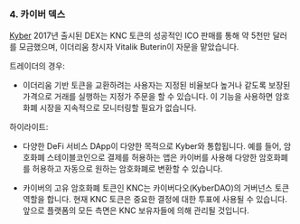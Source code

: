 ### 4. 카이버 덱스

[Kyber](https://kyberswap.com/) 2017년 출시된 DEX는 KNC 토큰의 성공적인 ICO 판매를 통해 약 5천만 달러를 모금했으며, 이더리움 창시자 Vitalik Buterin이 자문을 맡았습니다.

트레이더의 경우:

- 이더리움 기반 토큰을 교환하려는 사용자는 지정된 비율보다 높거나 같도록 보장된 가격으로 거래를 실행하는 지정가 주문을 할 수 있습니다. 이 기능을 사용하면 암호화폐 시장을 지속적으로 모니터링할 필요가 없습니다.

하이라이트:

- 다양한 DeFi 서비스 DApp이 다양한 목적으로 Kyber와 통합됩니다. 예를 들어, 암호화폐 스테이블코인으로 결제를 허용하는 앱은 카이버를 사용해 다양한 암호화폐를 허용하고 자동으로 원하는 암호화폐로 변환할 수 있습니다.

- 카이버의 고유 암호화폐 토큰인 KNC는 카이버다오(KyberDAO)의 거버넌스 토큰 역할을 합니다. 현재 KNC 토큰은 중요한 결정에 대한 투표에 사용될 수 있습니다. 앞으로 플랫폼의 모든 측면은 KNC 보유자들에 의해 관리될 것입니다.